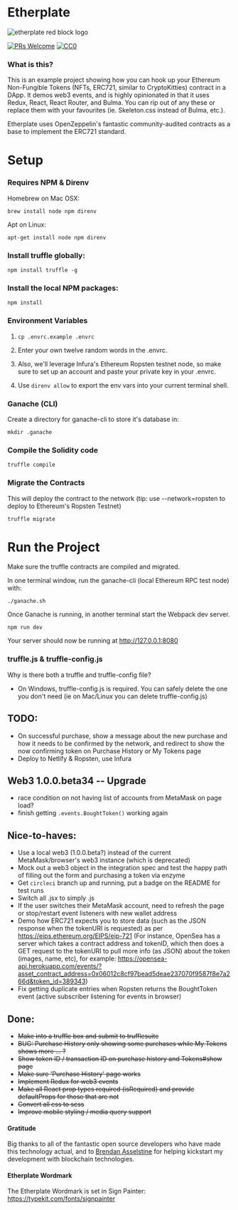 # Etherplate

![etherplate red block logo](https://raw.githubusercontent.com/chuckbergeron/etherplate/master/app/images/logos/etherplate-logo--red--lg.png)

[![PRs Welcome](https://img.shields.io/badge/PRs-welcome-brightgreen.svg)](http://makeapullrequest.com) [![CC0](https://img.shields.io/badge/license-CC0-green.svg)](https://creativecommons.org/publicdomain/zero/1.0/)

### What is this?

This is an example project showing how you can hook up your Ethereum Non-Fungible Tokens (NFTs, ERC721, similar to CryptoKitties) contract in a DApp. It demos web3 events, and is highly opinionated in that it uses Redux, React, React Router, and Bulma. You can rip out of any these or replace them with your favourites (ie. Skeleton.css instead of Bulma, etc.).

Etherplate uses OpenZeppelin's fantastic community-audited contracts as a base to implement the ERC721 standard.

# Setup

### Requires NPM & Direnv

Homebrew on Mac OSX:

`brew install node npm direnv`

Apt on Linux:

`apt-get install node npm direnv`

### Install truffle globally:

`npm install truffle -g`

### Install the local NPM packages:

`npm install`

### Environment Variables

1. `cp .envrc.example .envrc`

2. Enter your own twelve random words in the .envrc.

3. Also, we'll leverage Infura's Ethereum Ropsten testnet node, so make sure to set up an account and paste your private key in your .envrc.

4. Use `direnv allow` to export the env vars into your current terminal shell.

### Ganache (CLI)

Create a directory for ganache-cli to store it's database in:

`mkdir .ganache`

### Compile the Solidity code

`truffle compile`

### Migrate the Contracts

This will deploy the contract to the network (tip: use --network=ropsten to deploy to Ethereum's Ropsten Testnet)

`truffle migrate`

# Run the Project

Make sure the truffle contracts are compiled and migrated.

In one terminal window, run the ganache-cli (local Ethereum RPC test node) with:

`./ganache.sh`

Once Ganache is running, in another terminal start the Webpack dev server.

`npm run dev`

Your server should now be running at http://127.0.0.1:8080

### truffle.js & truffle-config.js

Why is there both a truffle and truffle-config file?

* On Windows, truffle-config.js is required. You can safely delete the one you don't need (ie on Mac/Linux you can delete truffle-config.js)


## TODO:

* On successful purchase, show a message about the new purchase and how it needs to be confirmed by the network, and redirect to show the now confirming token on Purchase History or My Tokens page
* Deploy to Netlify & Ropsten, use Infura

## Web3 1.0.0.beta34 -- Upgrade

* race condition on not having list of accounts from MetaMask on page load?
* finish getting `.events.BoughtToken()` working again

## Nice-to-haves:

* Use a local web3 (1.0.0.beta?) instead of the current MetaMask/browser's web3 instance (which is deprecated)
* Mock out a web3 object in the integration spec and test the happy path of filling out the form and purchasing a token via enzyme
* Get `circleci` branch up and running, put a badge on the README for test runs
* Switch all .jsx to simply .js
* If the user switches their MetaMask account, need to refresh the page or stop/restart event listeners with new wallet address
* Demo how ERC721 expects you to store data (such as the JSON response when the tokenURI is requested) as per https://eips.ethereum.org/EIPS/eip-721 (For instance, OpenSea has a server which takes a contract address and tokenID, which then does a GET request to the tokenURI to pull more info (as JSON) about the token (images, name, etc), for example: https://opensea-api.herokuapp.com/events/?asset_contract_address=0x06012c8cf97bead5deae237070f9587f8e7a266d&token_id=389343)
* Fix getting duplicate entries when Ropsten returns the BoughtToken event (active subscriber listening for events in browser)

## Done:

* ~~Make into a truffle box and submit to trufflesuite~~
* ~~BUG: Purchase History only showing some purchases while My Tokens shows more ... ?~~
* ~~Show token ID / transaction ID on purchase history and Tokens#show page~~
* ~~Make sure 'Purchase History' page works~~
* ~~Implement Redux for web3 events~~
* ~~Make all React prop types required (isRequired) and provide defaultProps for those that are not~~
* ~~Convert all css to scss~~
* ~~Improve mobile styling / media query support~~

#### Gratitude

Big thanks to all of the fantastic open source developers who have made this technology actual, and to [Brendan Asselstine](https://medium.com/@asselstine) for helping kickstart my development with blockchain technologies.

#### Etherplate Wordmark

The Etherplate Wordmark is set in Sign Painter: https://typekit.com/fonts/signpainter



